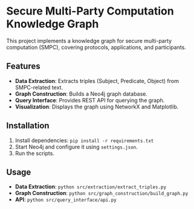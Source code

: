 # Secure Multi-Party Computation Knowledge Graph

This project implements a knowledge graph for secure multi-party computation (SMPC), covering protocols, applications, and participants.

## Features
- **Data Extraction**: Extracts triples (Subject, Predicate, Object) from SMPC-related text.
- **Graph Construction**: Builds a Neo4j graph database.
- **Query Interface**: Provides REST API for querying the graph.
- **Visualization**: Displays the graph using NetworkX and Matplotlib.

## Installation
1. Install dependencies: `pip install -r requirements.txt`
2. Start Neo4j and configure it using `settings.json`.
3. Run the scripts.

## Usage
- **Data Extraction**: `python src/extraction/extract_triples.py`
- **Graph Construction**: `python src/graph_construction/build_graph.py`
- **API**: `python src/query_interface/api.py`
